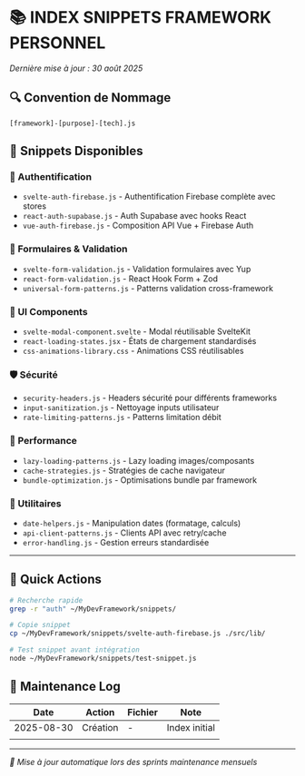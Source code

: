 # 📚 INDEX SNIPPETS FRAMEWORK PERSONNEL

*Dernière mise à jour : 30 août 2025*

## 🔍 Convention de Nommage
`[framework]-[purpose]-[tech].js`

## 📂 Snippets Disponibles

### 🔐 Authentification
- `svelte-auth-firebase.js` - Authentification Firebase complète avec stores
- `react-auth-supabase.js` - Auth Supabase avec hooks React
- `vue-auth-firebase.js` - Composition API Vue + Firebase Auth

### 📝 Formulaires & Validation
- `svelte-form-validation.js` - Validation formulaires avec Yup
- `react-form-validation.js` - React Hook Form + Zod
- `universal-form-patterns.js` - Patterns validation cross-framework

### 🎨 UI Components
- `svelte-modal-component.svelte` - Modal réutilisable SvelteKit
- `react-loading-states.jsx` - États de chargement standardisés
- `css-animations-library.css` - Animations CSS réutilisables

### 🛡️ Sécurité
- `security-headers.js` - Headers sécurité pour différents frameworks
- `input-sanitization.js` - Nettoyage inputs utilisateur
- `rate-limiting-patterns.js` - Patterns limitation débit

### 🚀 Performance
- `lazy-loading-patterns.js` - Lazy loading images/composants
- `cache-strategies.js` - Stratégies de cache navigateur
- `bundle-optimization.js` - Optimisations bundle par framework

### 🔧 Utilitaires
- `date-helpers.js` - Manipulation dates (formatage, calculs)
- `api-client-patterns.js` - Clients API avec retry/cache
- `error-handling.js` - Gestion erreurs standardisée

---

## 🎯 Quick Actions

```bash
# Recherche rapide
grep -r "auth" ~/MyDevFramework/snippets/

# Copie snippet
cp ~/MyDevFramework/snippets/svelte-auth-firebase.js ./src/lib/

# Test snippet avant intégration
node ~/MyDevFramework/snippets/test-snippet.js
```

## 📝 Maintenance Log

| Date | Action | Fichier | Note |
|------|--------|---------|------|
| 2025-08-30 | Création | - | Index initial |
| | | | |

---

*🔄 Mise à jour automatique lors des sprints maintenance mensuels*
